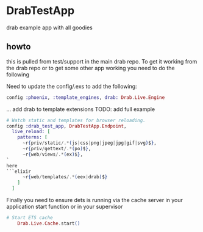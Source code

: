 # DrabTestApp


drab example app with all goodies


## howto

this is pulled from test/support in the main drab repo. To get it working from the drab repo or to get some other app working you need to do the following


Need to update the config/<env>.exs to add the following:

```elixir
config :phoenix, :template_engines, drab: Drab.Live.Engine
```

... add drab to template extensions TODO: add full example

```elixir
# Watch static and templates for browser reloading.
config :drab_test_app, DrabTestApp.Endpoint,
  live_reload: [
    patterns: [
      ~r{priv/static/.*(js|css|png|jpeg|jpg|gif|svg)$},
      ~r{priv/gettext/.*(po)$},
      ~r{web/views/.*(ex)$},
`
here
```elixir
      ~r{web/templates/.*(eex|drab)$}
    ]
  ]
```


Finally you need to ensure dets is running via the cache server in your application start function or in your supervisor

```elixir
# Start ETS cache
    Drab.Live.Cache.start()
```
